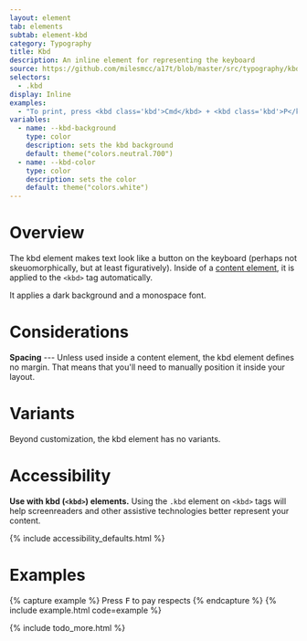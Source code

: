 ```yaml
---
layout: element
tab: elements
subtab: element-kbd
category: Typography
title: Kbd
description: An inline element for representing the keyboard
source: https://github.com/milesmcc/a17t/blob/master/src/typography/kbd.css
selectors:
  - .kbd
display: Inline
examples:
  - "To print, press <kbd class='kbd'>Cmd</kbd> + <kbd class='kbd'>P</kbd>"
variables:
  - name: --kbd-background
    type: color
    description: sets the kbd background
    default: theme("colors.neutral.700")
  - name: --kbd-color
    type: color
    description: sets the color
    default: theme("colors.white")
---
```


# Overview

The kbd element makes text look like a button on the keyboard (perhaps not skeuomorphically, but at least figuratively). Inside of a [content element](/typography/content), it is applied to the `<kbd>` tag automatically.

It applies a dark background and a monospace font.

# Considerations

**Spacing** --- Unless used inside a content element, the kbd element defines no margin. That means that you'll need to manually position it inside your layout.

# Variants

Beyond customization, the kbd element has no variants.

# Accessibility

**Use with kbd (`<kbd>`) elements.** Using the `.kbd` element on `<kbd>` tags will help screenreaders and other assistive technologies better represent your content.

{% include accessibility_defaults.html %}

# Examples

{% capture example %}
Press <kbd class="kbd">F</kbd> to pay respects
{% endcapture %}
{% include example.html code=example %}

{% include todo_more.html %}